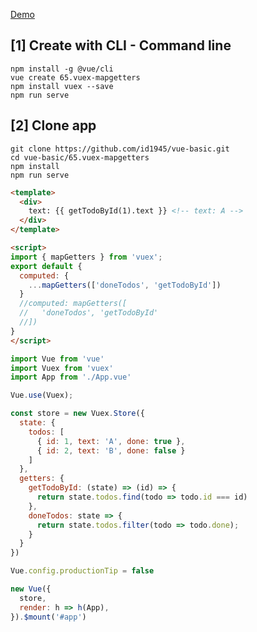 [Demo](https://id1945.github.io/vue-basic/65.vuex-mapgetters/dist/ "Demo")

## [1] Create with CLI - Command line
```
npm install -g @vue/cli
vue create 65.vuex-mapgetters
npm install vuex --save
npm run serve
```

## [2] Clone app
```
git clone https://github.com/id1945/vue-basic.git
cd vue-basic/65.vuex-mapgetters
npm install
npm run serve
```

````html
<template>
  <div>
    text: {{ getTodoById(1).text }} <!-- text: A -->
  </div>
</template>

<script>
import { mapGetters } from 'vuex';
export default {
  computed: { 
    ...mapGetters(['doneTodos', 'getTodoById'])
  }
  //computed: mapGetters([
  //   'doneTodos', 'getTodoById'
  //])
}
</script>
````

````javascript
import Vue from 'vue'
import Vuex from 'vuex'
import App from './App.vue'

Vue.use(Vuex);

const store = new Vuex.Store({
  state: {
    todos: [
      { id: 1, text: 'A', done: true },
      { id: 2, text: 'B', done: false }
    ]
  },
  getters: {
    getTodoById: (state) => (id) => {
      return state.todos.find(todo => todo.id === id)
    },
    doneTodos: state => {
      return state.todos.filter(todo => todo.done);
    }
  }
})

Vue.config.productionTip = false

new Vue({
  store,
  render: h => h(App),
}).$mount('#app')
````